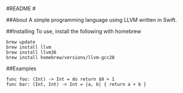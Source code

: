 #README #

##About
A simple programming language using LLVM written in Swift.


##Installing
To use, install the following with homebrew

``` 
brew update
brew install llvm
brew install llvm36
brew install homebrew/versions/llvm-gcc28
``` 

##Examples

```
func foo: (Int) -> Int = do return $0 + 1
func bar: (Int, Int) -> Int = |a, b| { return a + b }
```
